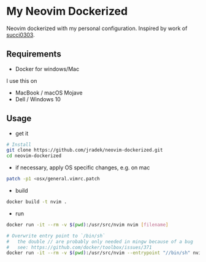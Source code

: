 # My Neovim Dockerized

Neovim dockerized with my personal configuration. Inspired by work of [succi0303](https://github.com/succi0303/my-neovim-dockerized).

## Requirements

- Docker for windows/Mac

I use this on

* MacBook / macOS Mojave
* Dell / Windows 10

## Usage

* get it

```bash
# Install
git clone https://github.com/jradek/neovim-dockerized.git
cd neovim-dockerized
```

- if necessary, apply OS specific changes, e.g. on mac

```bash
patch -p1 <osx/general.vimrc.patch

```

* build

```bash
docker build -t nvim .
```

* run

```bash
docker run -it --rm -v $(pwd):/usr/src/nvim nvim [filename]

# Overwrite entry point to `/bin/sh`
#   the double // are probably only needed in mingw because of a bug
#   see: https://github.com/docker/toolbox/issues/371
docker run -it --rm -v $(pwd):/usr/src/nvim --entrypoint "//bin/sh" nvim

```
